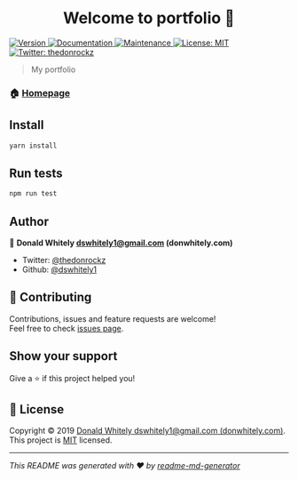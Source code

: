 <h1 align="center">Welcome to portfolio 👋</h1>
<p>
  <a href="https://www.npmjs.com/package/portfolio" target="_blank">
    <img alt="Version" src="https://img.shields.io/npm/v/portfolio.svg">
  </a>
  <a href="https://github.com/dswhitely1/final-portfolio#readme" target="_blank">
    <img alt="Documentation" src="https://img.shields.io/badge/documentation-yes-brightgreen.svg" />
  </a>
  <a href="https://github.com/dswhitely1/final-portfolio/graphs/commit-activity" target="_blank">
    <img alt="Maintenance" src="https://img.shields.io/badge/Maintained%3F-yes-green.svg" />
  </a>
  <a href="https://github.com/dswhitely1/final-portfolio/blob/master/LICENSE" target="_blank">
    <img alt="License: MIT" src="https://img.shields.io/github/license/dswhitely1/portfolio" />
  </a>
  <a href="https://twitter.com/thedonrockz" target="_blank">
    <img alt="Twitter: thedonrockz" src="https://img.shields.io/twitter/follow/thedonrockz.svg?style=social" />
  </a>
</p>

> My portfolio

### 🏠 [Homepage](https://github.com/dswhitely1/final-portfolio#readme)

## Install

```sh
yarn install
```

## Run tests

```sh
npm run test
```

## Author

👤 **Donald Whitely <dswhitely1@gmail.com> (donwhitely.com)**

* Twitter: [@thedonrockz](https://twitter.com/thedonrockz)
* Github: [@dswhitely1](https://github.com/dswhitely1)

## 🤝 Contributing

Contributions, issues and feature requests are welcome!<br />Feel free to check [issues page](https://github.com/dswhitely1/final-portfolio/issues).

## Show your support

Give a ⭐️ if this project helped you!

## 📝 License

Copyright © 2019 [Donald Whitely <dswhitely1@gmail.com> (donwhitely.com)](https://github.com/dswhitely1).<br />
This project is [MIT](https://github.com/dswhitely1/final-portfolio/blob/master/LICENSE) licensed.

***
_This README was generated with ❤️ by [readme-md-generator](https://github.com/kefranabg/readme-md-generator)_